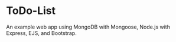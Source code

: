 # ToDo-List
An example web app using MongoDB with Mongoose, Node.js with Express, EJS, and Bootstrap.

